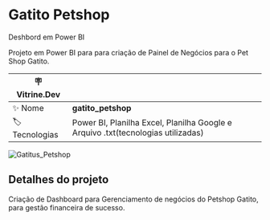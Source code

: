 # Gatito Petshop
Deshbord em Power BI

Projeto em Power BI para para criação de Painel de Negócios para o Pet Shop Gatito.

| :placard: Vitrine.Dev |     |
| -------------  | --- |
| :sparkles: Nome        | **gatito_petshop**
| :label: Tecnologias | Power BI, Planilha Excel, Planilha Google e Arquivo .txt(tecnologias utilizadas)

<!-- Inserir imagem com a #vitrinedev ao final do link -->

![Gatitus_Petshop](https://github.com/rgrAndrade/gatito_petshop/assets/104234513/09ce4a45-b910-41d7-a796-fc91eba72a1b#vitrinedev)


## Detalhes do projeto

Criação de Dashboard para Gerenciamento de negócios do Petshop Gatito, para gestão financeira de sucesso.
